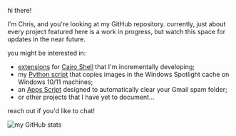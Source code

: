 hi there!

I'm Chris, and you're looking at my GitHub repository. currently, just about every project featured here is a work in progress, but watch this space for updates in the near future.

you might be interested in:

* [extensions](https://github.com/monster1612/CairoExtensionSamples) for [Cairo Shell](https://github.com/cairoshell/cairoshell/) that I'm incrementally developing;
* my [Python script](https://github.com/monster1612/steal-the-spotlight) that copies images in the Windows Spotlight cache on Windows 10/11 machines;
* an [Apps Script](https://github.com/monster1612/can-it) designed to automatically clear your Gmail spam folder;
* or other projects that I have yet to document...

reach out if you'd like to chat!

![my GitHub stats](https://github-readme-stats.vercel.app/api?username=monster1612&show_icons=true&line_height=30&theme=darcula&count_private=true&custom_title=my%20GitHub%20stats)